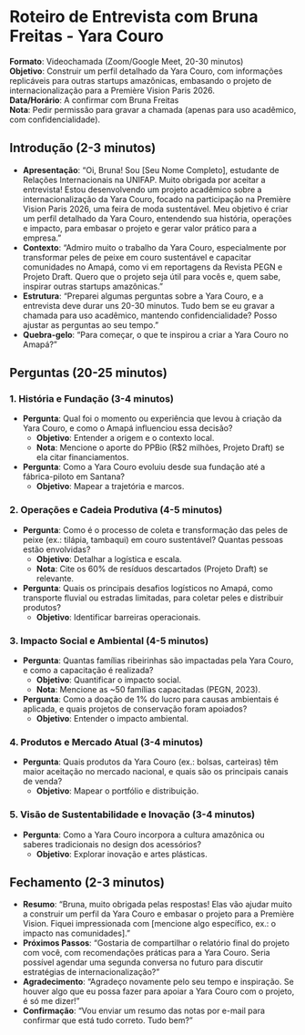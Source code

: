 # Roteiro de Entrevista com Bruna Freitas - Yara Couro

**Formato**: Videochamada (Zoom/Google Meet, 20-30 minutos)  
**Objetivo**: Construir um perfil detalhado da Yara Couro, com informações replicáveis para outras startups amazônicas, embasando o projeto de internacionalização para a Première Vision Paris 2026.  
**Data/Horário**: A confirmar com Bruna Freitas  
**Nota**: Pedir permissão para gravar a chamada (apenas para uso acadêmico, com confidencialidade).

## Introdução (2-3 minutos)  
- **Apresentação**: “Oi, Bruna! Sou [Seu Nome Completo], estudante de Relações Internacionais na UNIFAP. Muito obrigada por aceitar a entrevista! Estou desenvolvendo um projeto acadêmico sobre a internacionalização da Yara Couro, focado na participação na Première Vision Paris 2026, uma feira de moda sustentável. Meu objetivo é criar um perfil detalhado da Yara Couro, entendendo sua história, operações e impacto, para embasar o projeto e gerar valor prático para a empresa.”
- **Contexto**: “Admiro muito o trabalho da Yara Couro, especialmente por transformar peles de peixe em couro sustentável e capacitar comunidades no Amapá, como vi em reportagens da Revista PEGN e Projeto Draft. Quero que o projeto seja útil para vocês e, quem sabe, inspirar outras startups amazônicas.”
- **Estrutura**: “Preparei algumas perguntas sobre a Yara Couro, e a entrevista deve durar uns 20-30 minutos. Tudo bem se eu gravar a chamada para uso acadêmico, mantendo confidencialidade? Posso ajustar as perguntas ao seu tempo.”
- **Quebra-gelo**: “Para começar, o que te inspirou a criar a Yara Couro no Amapá?”

## Perguntas (20-25 minutos)  

### 1. História e Fundação (3-4 minutos)  
- **Pergunta**: Qual foi o momento ou experiência que levou à criação da Yara Couro, e como o Amapá influenciou essa decisão?  
  - **Objetivo**: Entender a origem e o contexto local.  
  - **Nota**: Mencione o aporte do PPBio (R$2 milhões, Projeto Draft) se ela citar financiamentos.  
- **Pergunta**: Como a Yara Couro evoluiu desde sua fundação até a fábrica-piloto em Santana?  
  - **Objetivo**: Mapear a trajetória e marcos.  

### 2. Operações e Cadeia Produtiva (4-5 minutos)  
- **Pergunta**: Como é o processo de coleta e transformação das peles de peixe (ex.: tilápia, tambaqui) em couro sustentável? Quantas pessoas estão envolvidas?  
  - **Objetivo**: Detalhar a logística e escala.  
  - **Nota**: Cite os 60% de resíduos descartados (Projeto Draft) se relevante.  
- **Pergunta**: Quais os principais desafios logísticos no Amapá, como transporte fluvial ou estradas limitadas, para coletar peles e distribuir produtos?  
  - **Objetivo**: Identificar barreiras operacionais.  

### 3. Impacto Social e Ambiental (4-5 minutos)  
- **Pergunta**: Quantas famílias ribeirinhas são impactadas pela Yara Couro, e como a capacitação é realizada?  
  - **Objetivo**: Quantificar o impacto social.  
  - **Nota**: Mencione as ~50 famílias capacitadas (PEGN, 2023).  
- **Pergunta**: Como a doação de 1% do lucro para causas ambientais é aplicada, e quais projetos de conservação foram apoiados?  
  - **Objetivo**: Entender o impacto ambiental.  

### 4. Produtos e Mercado Atual (3-4 minutos)  
- **Pergunta**: Quais produtos da Yara Couro (ex.: bolsas, carteiras) têm maior aceitação no mercado nacional, e quais são os principais canais de venda?  
  - **Objetivo**: Mapear o portfólio e distribuição.  

### 5. Visão de Sustentabilidade e Inovação (3-4 minutos)  
- **Pergunta**: Como a Yara Couro incorpora a cultura amazônica ou saberes tradicionais no design dos acessórios?  
  - **Objetivo**: Explorar inovação e artes plásticas.  

## Fechamento (2-3 minutos)  
- **Resumo**: “Bruna, muito obrigada pelas respostas! Elas vão ajudar muito a construir um perfil da Yara Couro e embasar o projeto para a Première Vision. Fiquei impressionada com [mencione algo específico, ex.: o impacto nas comunidades].”
- **Próximos Passos**: “Gostaria de compartilhar o relatório final do projeto com você, com recomendações práticas para a Yara Couro. Seria possível agendar uma segunda conversa no futuro para discutir estratégias de internacionalização?”
- **Agradecimento**: “Agradeço novamente pelo seu tempo e inspiração. Se houver algo que eu possa fazer para apoiar a Yara Couro com o projeto, é só me dizer!”
- **Confirmação**: “Vou enviar um resumo das notas por e-mail para confirmar que está tudo correto. Tudo bem?”